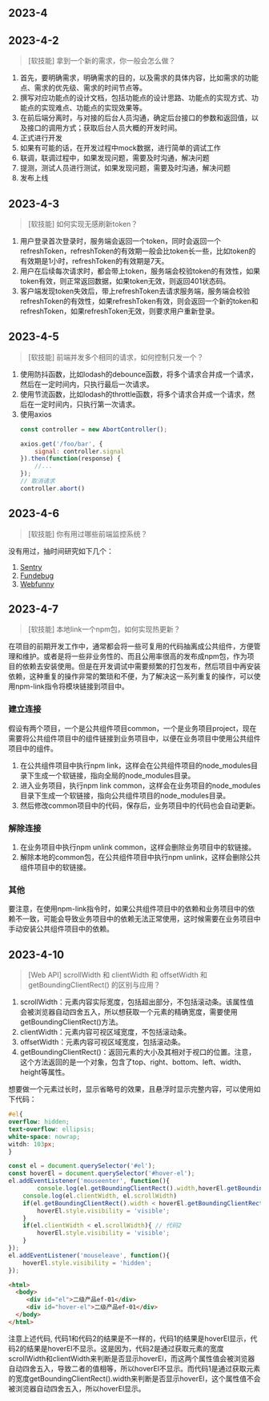 ## 2023-4

## 2023-4-2

> [软技能] 拿到一个新的需求，你一般会怎么做？

1. 首先，要明确需求，明确需求的目的，以及需求的具体内容，比如需求的功能点、需求的优先级、需求的时间节点等。
2. 撰写对应功能点的设计文档，包括功能点的设计思路、功能点的实现方式、功能点的实现难点、功能点的实现效果等。
3. 在前后端分离时，与对接的后台人员沟通，确定后台接口的参数和返回值，以及接口的调用方式；获取后台人员大概的开发时间。
4. 正式进行开发
5. 如果有可能的话，在开发过程中mock数据，进行简单的调试工作
6. 联调，联调过程中，如果发现问题，需要及时沟通，解决问题
7. 提测，测试人员进行测试，如果发现问题，需要及时沟通，解决问题
8. 发布上线

## 2023-4-3 

> [软技能] 如何实现无感刷新token？

1. 用户登录首次登录时，服务端会返回一个token，同时会返回一个refreshToken，refreshToken的有效期一般会比token长一些，比如token的有效期是1小时，refreshToken的有效期是7天。
2. 用户在后续每次请求时，都会带上token，服务端会校验token的有效性，如果token有效，则正常返回数据，如果token无效，则返回401状态码。
3. 客户端发现token失效后，带上refreshToken去请求服务端，服务端会校验refreshToken的有效性，如果refreshToken有效，则会返回一个新的token和refreshToken，如果refreshToken无效，则要求用户重新登录。

## 2023-4-5

> [软技能] 前端并发多个相同的请求，如何控制只发一个？

1. 使用防抖函数，比如lodash的debounce函数，将多个请求合并成一个请求，然后在一定时间内，只执行最后一次请求。
2. 使用节流函数，比如lodash的throttle函数，将多个请求合并成一个请求，然后在一定时间内，只执行第一次请求。
3. 使用axios
    ```js
    const controller = new AbortController();

    axios.get('/foo/bar', {
        signal: controller.signal
    }).then(function(response) {
        //...
    });
    // 取消请求
    controller.abort()
    ```

## 2023-4-6

> [软技能] 你有用过哪些前端监控系统？

没有用过，抽时间研究如下几个：
1. [Sentry](https://sentry.io/welcome/)
2. [Fundebug](https://www.fundebug.com/)
3. [Webfunny](https://www.webfunny.cn/)

## 2023-4-7

> [软技能] 本地link一个npm包，如何实现热更新？

在项目的前期开发工作中，通常都会将一些可复用的代码抽离成公共组件，方便管理和维护。或者是将一些非业务性的、而且公用率很高的发布成npm包，作为项目的依赖去安装使用。但是在开发调试中需要频繁的打包发布，然后项目中再安装依赖，这种重复的操作非常的繁琐和不便，为了解决这一系列重复的操作，可以使用npm-link指令将模块链接到项目中。

### 建立连接

假设有两个项目，一个是公共组件项目common，一个是业务项目project，现在需要将公共组件项目中的组件链接到业务项目中，以便在业务项目中使用公共组件项目中的组件。

1. 在公共组件项目中执行npm link，这样会在公共组件项目的node_modules目录下生成一个软链接，指向全局的node_modules目录。
2. 进入业务项目，执行npm link common，这样会在业务项目的node_modules目录下生成一个软链接，指向公共组件项目的node_modules目录。
3. 然后修改common项目中的代码，保存后，业务项目中的代码也会自动更新。

### 解除连接

1. 在业务项目中执行npm unlink common，这样会删除业务项目中的软链接。
2. 解除本地的common包，在公共组件项目中执行npm unlink，这样会删除公共组件项目中的软链接。

### 其他
要注意，在使用npm-link指令时，如果公共组件项目中的依赖和业务项目中的依赖不一致，可能会导致业务项目中的依赖无法正常使用，这时候需要在业务项目中手动安装公共组件项目中的依赖。

## 2023-4-10

> [Web API] scrollWidth 和 clientWidth 和 offsetWidth 和getBoundingClientRect() 的区别与应用？

1. scrollWidth：元素内容实际宽度，包括超出部分，不包括滚动条。该属性值会被浏览器自动四舍五入，所以想获取一个元素的精确宽度，需要使用getBoundingClientRect()方法。
2. clientWidth：元素内容可视区域宽度，不包括滚动条。
3. offsetWidth：元素内容可视区域宽度，包括滚动条。
4. getBoundingClientRect()：返回元素的大小及其相对于视口的位置。注意，这个方法返回的是一个对象，包含了top、right、bottom、left、width、height等属性。

想要做一个元素过长时，显示省略号的效果，且悬浮时显示完整内容，可以使用如下代码：
```css
#el{
overflow: hidden;
text-overflow: ellipsis;
white-space: nowrap;
witdh: 103px;
}
```
```js
const el = document.querySelector('#el');
const hoverEl = document.querySelector('#hover-el');
el.addEventListener('mouseenter', function(){
		console.log(el.getBoundingClientRect().width,hoverEl.getBoundingClientRect().width )
    console.log(el.clientWidth, el.scrollWidth)
    if(el.getBoundingClientRect().width < hoverEl.getBoundingClientRect().width){ // 代码1
        hoverEl.style.visibility = 'visible';
    }
    if(el.clientWidth < el.scrollWidth){ // 代码2
        hoverEl.style.visibility = 'visible';
    }
});
el.addEventListener('mouseleave', function(){
    hoverEl.style.visibility = 'hidden';
});
```
```html
<html>
  <body>
     <div id="el">二级产品ef-01</div>
     <div id="hover-el">二级产品ef-01</div>
  </body>
</html>
```

注意上述代码, 代码1和代码2的结果是不一样的，代码1的结果是hoverEl显示，代码2的结果是hoverEl不显示。这是因为，代码2是通过获取元素的宽度scrollWidth和clientWidth来判断是否显示hoverEl，而这两个属性值会被浏览器自动四舍五入，导致二者的值相等，所以hoverEl不显示。而代码1是通过获取元素的宽度getBoundingClientRect().width来判断是否显示hoverEl，这个属性值不会被浏览器自动四舍五入，所以hoverEl显示。